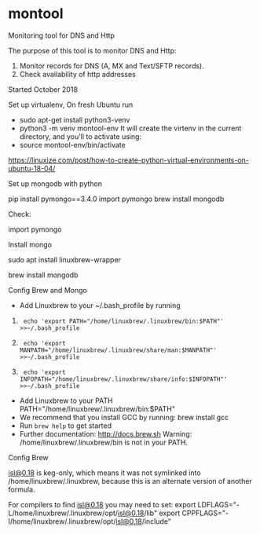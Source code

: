 # montool
Monitoring tool for DNS and Http


  The purpose of this tool is to monitor DNS and Http:
  1. Monitor records for DNS (A, MX and Text/SFTP records).
  2. Check availability of http addresses
  
  
  Started October 2018


  Set up virtualenv,  On fresh Ubuntu run
  - sudo apt-get install python3-venv
  -  python3 -m venv montool-env
  It will create the virtenv in the current directory, and you'll to activate using:
  - source montool-env/bin/activate
  
https://linuxize.com/post/how-to-create-python-virtual-environments-on-ubuntu-18-04/ 


Set up mongodb with python

pip install pymongo==3.4.0 
import pymongo
brew install mongodb 

Check:

import pymongo

Install mongo

sudo apt install linuxbrew-wrapper

brew install mongodb

Config Brew and Mongo

- Add Linuxbrew to your ~/.bash_profile by running

1.      echo 'export PATH="/home/linuxbrew/.linuxbrew/bin:$PATH"' >>~/.bash_profile
2.      echo 'export MANPATH="/home/linuxbrew/.linuxbrew/share/man:$MANPATH"' >>~/.bash_profile
3.      echo 'export INFOPATH="/home/linuxbrew/.linuxbrew/share/info:$INFOPATH"' >>~/.bash_profile
- Add Linuxbrew to your PATH
        PATH="/home/linuxbrew/.linuxbrew/bin:$PATH"
- We recommend that you install GCC by running:
    brew install gcc
- Run `brew help` to get started
- Further documentation: 
    http://docs.brew.sh
Warning: /home/linuxbrew/.linuxbrew/bin is not in your PATH.

Config Brew

isl@0.18 is keg-only, which means it was not symlinked into /home/linuxbrew/.linuxbrew,
because this is an alternate version of another formula.

For compilers to find isl@0.18 you may need to set:
      export LDFLAGS="-L/home/linuxbrew/.linuxbrew/opt/isl@0.18/lib"
      export CPPFLAGS="-I/home/linuxbrew/.linuxbrew/opt/isl@0.18/include"


